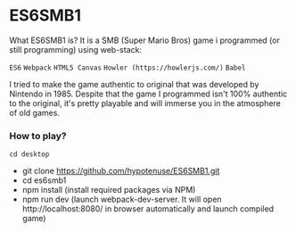 # ES6SMB1
What ES6SMB1 is?
It is a SMB (Super Mario Bros) game i programmed (or still programming) using web-stack:

`ES6` `Webpack` `HTML5 Canvas` `Howler (https://howlerjs.com/)` `Babel`

I tried to make the game authentic to original that was developed by Nintendo in 1985. Despite that the game I programmed isn't 100% authentic to the original, it's pretty playable and will immerse you in the atmosphere of old games.

### How to play?
``cd desktop``
- git clone https://github.com/hypotenuse/ES6SMB1.git
- cd es6smb1
- npm install (install required packages via NPM)
- npm run dev (launch webpack-dev-server. It will open http://localhost:8080/ in browser automatically and launch compiled game)
